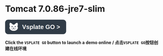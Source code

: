 # Tomcat 7.0.86-jre7-slim

<a href="https://www.vsplate.com/?docker-compose=https://github.com/vsplate/dcenvs/tomcat/7.0.86-jre7-slim"><img alt="VSPLATE GO" src="https://raw.githubusercontent.com/vsplate/images/master/vsgo_btn.png" width="200px"></a>

**Click the `VSPLATE GO` button to launch a demo online / 点击`VSPLATE GO`按钮创建在线环境**